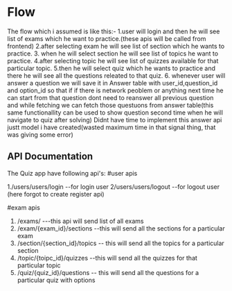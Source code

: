 # Flow
The flow which i assumed is like this:-
1.user will login and then he will see list of exams which he want to practice.(these apis will be called from frontend)
2.after selecting exam he will see list of section which he wants to practice.
3. when he will select section he will see list of topics he want to practice.
4.after selecting topic he will see list of quizzes available for that particular topic.
5.then he will select quiz which he wants to practice and there he will see all the questions releated to that quiz.
6. whenever user will answer a question we will save it in Answer table with user_id,question_id and option_id
so that if if there is network peoblem or anything next time he can start from that question dont need to reanswer all previous question 
and while fetching we can fetch those questuons from answer table(this same functionallity can be used to show question 
second time when he will navigate to quiz after solving)
Didnt have time to implement this answer api justt model i have created(wasted maximum time in that signal thing, that was giving some error)
## API Documentation

The Quiz app have following api's:
#user apis

1./users/users/login  --for login user
2/users/users/logout   --for logout user
(here forgot to create register api)

#exam apis
1. /exams/  ---this api will send list of all exams
2. /exam/{exam_id}/sections  --this will send all the sections for a particular exam
3. /section/{section_id}/topics   -- this will send all the topics for a particular section
4. /topic/{toipc_id}/quizzes   --this will send all the quizzes for that particular topic
5. /quiz/{quiz_id}/questions   -- this will send all the questions for a particular quiz with options
